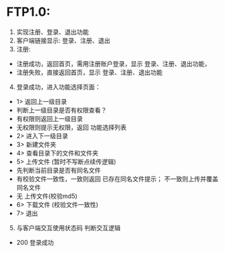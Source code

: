 # FTP1.0:
1. 实现注册、登录、退出功能
2. 客户端链接显示: 登录、注册、退出
3. 注册:
- 注册成功，返回首页，需用注册账户登录，显示 登录、注册、退出功能，
- 注册失败，直接返回首页，显示 登录、注册、退出功能
4. 登录成功，进入功能选择页面：
- 1> 返回上一级目录
 - 判断上一级目录是否有权限查看？
 - 有权限则返回上一级目录
 - 无权限则提示无权限，返回 功能选择列表
- 2> 进入下一级目录
- 3> 新建文件夹
- 4> 查看目录下的文件和文件夹
- 5> 上传文件 (暂时不写断点续传逻辑)
 - 先判断当前目录是否有同名文件
 - 有校验文件一致性，一致则返回 已存在同名文件提示； 不一致则上传并覆盖同名文件
 - 无 上传文件(校验md5)
- 6> 下载文件 (校验文件一致性)
- 7> 退出

5. 与客户端交互使用状态码 判断交互逻辑
 - 200 登录成功